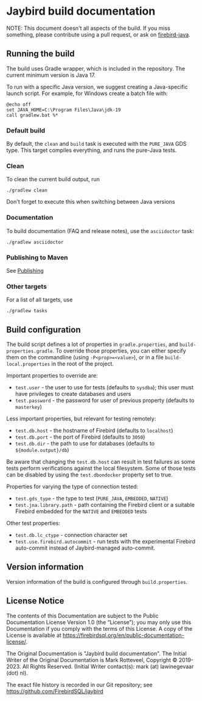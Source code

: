 <!--
SPDX-FileCopyrightText: Copyright 2019-2023 Mark Rotteveel
SPDX-License-Identifier: LicenseRef-PDL-1.0
-->
# Jaybird build documentation

NOTE: This document doesn't all aspects of the build. If you miss something,
please contribute using a pull request, or ask on [firebird-java](https://groups.google.com/g/firebird-java).

## Running the build

The build uses Gradle wrapper, which is included in the repository. The current
minimum version is Java 17.

To run with a specific Java version, we suggest creating a Java-specific launch
script. For example, for Windows create a batch file with:

```
@echo off
set JAVA_HOME=C:\Program Files\Java\jdk-19
call gradlew.bat %*
```

### Default build

By default, the `clean` and `build` task is executed with the `PURE_JAVA` GDS
type. This target compiles everything, and runs the pure-Java tests. 

### Clean

To clean the current build output, run

```
./gradlew clean
```

Don't forget to execute this when switching between Java versions

### Documentation

To build documentation (FAQ and release notes), use the `asciidoctor` task:

```
./gradlew asciidoctor
```

### Publishing to Maven

See [Publishing](publish.md)

### Other targets

For a list of all targets, use

```
./gradlew tasks
```

## Build configuration

The build script defines a lot of properties in `gradle.properties`, 
and `build-properties.gradle`. To override those properties, you can either
specify them on the commandline (using `-P<prop>=<value>`), or in a file
`build-local.properties` in the root of the project.

Important properties to override are:

- `test.user` - the user to use for tests (defaults to `sysdba`); this user must
have privileges to create databases and users
- `test.password` - the password for user of previous property (defaults to 
`masterkey`)

Less important properties, but relevant for testing remotely:
 
- `test.db.host` - the hostname of Firebird (defaults to `localhost`)
- `test.db.port` - the port of Firebird (defaults to `3050`)
- `test.db.dir` - the path to use for databases (defaults to `${module.output}/db`)

Be aware that changing the `test.db.host` can result in test failures as some
tests perform verifications against the local filesystem. Some of those tests
can be disabled by using the `test.dbondocker` property set to true.

Properties for varying the type of connection tested:

- `test.gds_type` - the type to test (`PURE_JAVA`, `EMBEDDED`, `NATIVE`)
- `test.jna.library.path` - path containing the Firebird client or a suitable
Firebird embedded for the `NATIVE` and `EMBEDDED` tests

Other test properties:

- `test.db.lc_ctype` - connection character set
- `test.use.firebird.autocommit` - run tests with the experimental Firebird
auto-commit instead of Jaybird-managed auto-commit. 

## Version information

Version information of the build is configured through `build.properties`. 

## License Notice

The contents of this Documentation are subject to the Public Documentation
License Version 1.0 (the “License”); you may only use this Documentation if you
comply with the terms of this License. A copy of the License is available at
<https://firebirdsql.org/en/public-documentation-license/>.

The Original Documentation is "Jaybird build documentation".
The Initial Writer of the Original Documentation is Mark Rotteveel,
Copyright © 2019-2023. All Rights Reserved. (Initial Writer contact(s):
mark (at) lawinegevaar (dot) nl).

<!--
Contributor(s): ______________________________________.
Portions created by ______ are Copyright © _________ [Insert year(s)]. All Rights Reserved.
(Contributor contact(s): ________________ [Insert hyperlink/alias]).
-->

The exact file history is recorded in our Git repository; see
<https://github.com/FirebirdSQL/jaybird>
